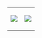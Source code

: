
<picture>
  <source 
    srcset="https://github-readme-stats.vercel.app/api/top-langs/?username=niziulluizin&layout=compact&text_color=FFECD6"
    media="(prefers-color-scheme: light)"
  />
  
  <source 
    srcset="https://github-readme-stats.vercel.app/api/top-langs/?username=niziulluizin&layout=compact&text_color=FFD4A3"
    media="(prefers-color-scheme: light_high_contrast)"
  />

  <source 
    srcset="https://github-readme-stats.vercel.app/api/top-langs/?username=niziulluizin&layout=compact&text_color=0D2B45"
    media="(prefers-color-scheme: light_colorblind)"
  />
  
  <source 
    srcset="https://github-readme-stats.vercel.app/api/top-langs/?username=niziulluizin&layout=compact&text_color=203C56"
    media="(prefers-color-scheme: light_tritanopia)"
  />
  
  <source 
    srcset=""
    media="(prefers-color-scheme: dark)"
  />

  <source 
    srcset=""
    media="(prefers-color-scheme: dark_high_contrast)"
  />

  <source 
    srcset=""
    media="(prefers-color-scheme: dark_colorblind)"
  />

  <source 
    srcset=""
    media="(prefers-color-scheme: dark_tritanopia)"
  />
  
  <source 
    srcset=""
    media="(prefers-color-scheme: dark_dimmed)"
  />
</picture>

<table border="0" cellspacing="0" cellpadding="0">
  <tr>
    <td>
      </p>
        <img src="https://github-readme-stats.vercel.app/api/top-langs/?username=niziulluizin&show_icons=true&theme=nord&langs_count=10"></img>
      </p>
    </td>
    <td>
      </p>
        <img src="http://github-profile-summary-cards.vercel.app/api/cards/profile-details?username=niziulluizin&theme=nord_dark"></img>
      </p>
    </td>
  </tr>
</table>
